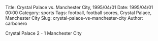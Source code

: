 Title: Crystal Palace vs. Manchester City, 1995/04/01
Date: 1995/04/01 00:00
Category: sports
Tags: football, football scores, Crystal Palace, Manchester City
Slug: crystal-palace-vs-manchester-city
Author: carbonero


Crystal Palace 2 - 1 Manchester City
